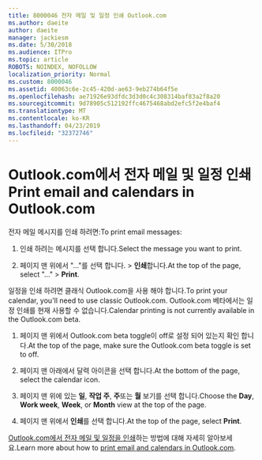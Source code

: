 ```yaml
---
title: 8000046 전자 메일 및 일정 인쇄 Outlook.com
ms.author: daeite
author: daeite
manager: jackiesm
ms.date: 5/30/2018
ms.audience: ITPro
ms.topic: article
ROBOTS: NOINDEX, NOFOLLOW
localization_priority: Normal
ms.custom: 8000046
ms.assetid: 40063c6e-2c45-420d-ae63-9eb274b64f5e
ms.openlocfilehash: ae71926e93dfdc3d3d0c4c308314baf83a2f8a20
ms.sourcegitcommit: 9d78905c512192ffc4675468abd2efc5f2e4baf4
ms.translationtype: MT
ms.contentlocale: ko-KR
ms.lasthandoff: 04/23/2019
ms.locfileid: "32372746"
---
```

# <a name="print-email-and-calendars-in-outlookcom"></a><span data-ttu-id="fb86f-102">Outlook.com에서 전자 메일 및 일정 인쇄</span><span class="sxs-lookup"><span data-stu-id="fb86f-102">Print email and calendars in Outlook.com</span></span>

<span data-ttu-id="fb86f-103">전자 메일 메시지를 인쇄 하려면:</span><span class="sxs-lookup"><span data-stu-id="fb86f-103">To print email messages:</span></span>
  
1. <span data-ttu-id="fb86f-104">인쇄 하려는 메시지를 선택 합니다.</span><span class="sxs-lookup"><span data-stu-id="fb86f-104">Select the message you want to print.</span></span>
    
2. <span data-ttu-id="fb86f-105">페이지 맨 위에서 "..."를 선택 합니다. \> **인쇄**합니다.</span><span class="sxs-lookup"><span data-stu-id="fb86f-105">At the top of the page, select "..." \> **Print**.</span></span> 
    
<span data-ttu-id="fb86f-106">일정을 인쇄 하려면 클래식 Outlook.com을 사용 해야 합니다.</span><span class="sxs-lookup"><span data-stu-id="fb86f-106">To print your calendar, you'll need to use classic Outlook.com.</span></span> <span data-ttu-id="fb86f-107">Outlook.com 베타에서는 일정 인쇄를 현재 사용할 수 없습니다.</span><span class="sxs-lookup"><span data-stu-id="fb86f-107">Calendar printing is not currently available in the Outlook.com beta.</span></span>
  
1. <span data-ttu-id="fb86f-108">페이지 맨 위에서 Outlook.com beta toggle이 off로 설정 되어 있는지 확인 합니다.</span><span class="sxs-lookup"><span data-stu-id="fb86f-108">At the top of the page, make sure the Outlook.com beta toggle is set to off.</span></span>
    
2. <span data-ttu-id="fb86f-109">페이지 맨 아래에서 달력 아이콘을 선택 합니다.</span><span class="sxs-lookup"><span data-stu-id="fb86f-109">At the bottom of the page, select the calendar icon.</span></span>
    
3. <span data-ttu-id="fb86f-110">페이지 맨 위에 있는 **일**, **작업 주**, **주**또는 **월** 보기를 선택 합니다.</span><span class="sxs-lookup"><span data-stu-id="fb86f-110">Choose the **Day**, **Work week**, **Week**, or **Month** view at the top of the page.</span></span> 
    
4. <span data-ttu-id="fb86f-111">페이지 맨 위에서 **인쇄**를 선택 합니다.</span><span class="sxs-lookup"><span data-stu-id="fb86f-111">At the top of the page, select **Print**.</span></span> 
    
<span data-ttu-id="fb86f-112">[Outlook.com에서 전자 메일 및 일정을 인쇄](https://go.microsoft.com/fwlink/p/?linkid=2001208&amp;clcid=0x409)하는 방법에 대해 자세히 알아보세요.</span><span class="sxs-lookup"><span data-stu-id="fb86f-112">Learn more about how to [print email and calendars in Outlook.com](https://go.microsoft.com/fwlink/p/?linkid=2001208&amp;clcid=0x409).</span></span>
  


